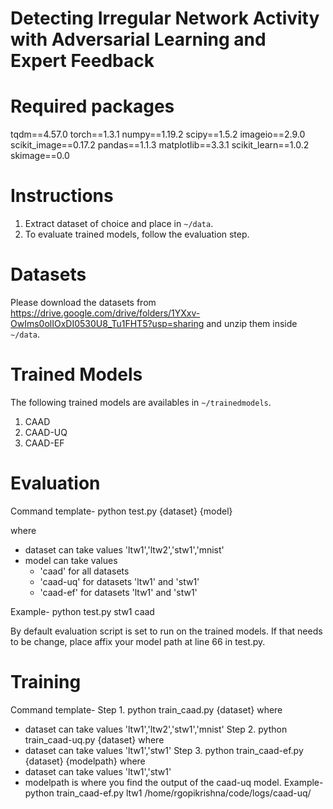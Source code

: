 # Detecting Irregular Network Activity with Adversarial Learning and Expert Feedback

# Required packages

tqdm==4.57.0
torch==1.3.1
numpy==1.19.2
scipy==1.5.2
imageio==2.9.0
scikit_image==0.17.2
pandas==1.1.3
matplotlib==3.3.1
scikit_learn==1.0.2
skimage==0.0

# Instructions

1. Extract dataset of choice and place in `~/data`.
2. To evaluate trained models, follow the evaluation step.

# Datasets

Please download the datasets from https://drive.google.com/drive/folders/1YXxv-OwIms0olIOxDI0530U8_Tu1FHT5?usp=sharing and unzip them inside `~/data`.

# Trained Models

The following trained models are availables in `~/trainedmodels`. 
1. CAAD
2. CAAD-UQ
3. CAAD-EF

# Evaluation

Command template- 
python test.py {dataset} {model}

where
- dataset can take values 'ltw1','ltw2','stw1','mnist' 
- model can take values 
    * 'caad' for all datasets
    * 'caad-uq' for datasets 'ltw1' and 'stw1'
    * 'caad-ef' for datasets 'ltw1' and 'stw1'

Example-
python test.py stw1 caad

By default evaluation script is set to run on the trained models. If that needs to be change, place affix your model path at line 66 in test.py.


# Training

Command template-
Step 1. python train_caad.py {dataset}
where
- dataset can take values 'ltw1','ltw2','stw1','mnist' 
Step 2. python train_caad-uq.py {dataset}
where
- dataset can take values 'ltw1','stw1'
Step 3. python train_caad-ef.py {dataset} {modelpath}
where
- dataset can take values 'ltw1','stw1'
- modelpath is where you find the output of the caad-uq model.
Example- python train_caad-ef.py ltw1 /home/rgopikrishna/code/logs/caad-uq/
